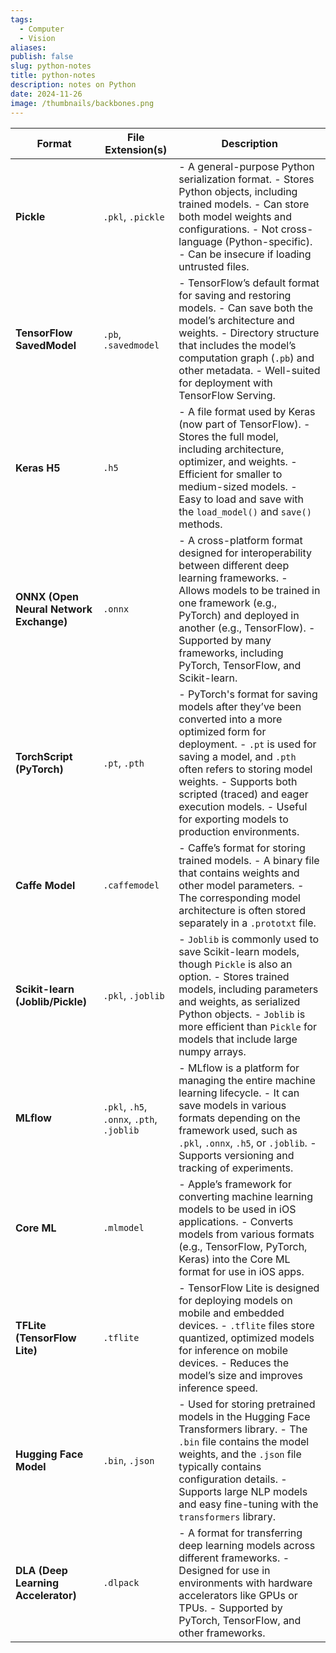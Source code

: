```yaml
---
tags:
  - Computer
  - Vision
aliases: 
publish: false
slug: python-notes
title: python-notes
description: notes on Python
date: 2024-11-26
image: /thumbnails/backbones.png
---
```

| Format                                  | File Extension(s)                         | Description                                                                                                                                                                                                                                                                                                                      |
| --------------------------------------- | ----------------------------------------- | -------------------------------------------------------------------------------------------------------------------------------------------------------------------------------------------------------------------------------------------------------------------------------------------------------------------------------- |
| **Pickle**                              | `.pkl`, `.pickle`                         | - A general-purpose Python serialization format.   - Stores Python objects, including trained models.   - Can store both model weights and configurations.   - Not cross-language (Python-specific).   - Can be insecure if loading untrusted files.                                                                             |
| **TensorFlow SavedModel**               | `.pb`, `.savedmodel`                      | - TensorFlow’s default format for saving and restoring models.   - Can save both the model’s architecture and weights.   - Directory structure that includes the model’s computation graph (`.pb`) and other metadata.   - Well-suited for deployment with TensorFlow Serving.                                                   |
| **Keras H5**                            | `.h5`                                     | - A file format used by Keras (now part of TensorFlow).   - Stores the full model, including architecture, optimizer, and weights.   - Efficient for smaller to medium-sized models.   - Easy to load and save with the `load_model()` and `save()` methods.                                                                     |
| **ONNX (Open Neural Network Exchange)** | `.onnx`                                   | - A cross-platform format designed for interoperability between different deep learning frameworks.   - Allows models to be trained in one framework (e.g., PyTorch) and deployed in another (e.g., TensorFlow).   - Supported by many frameworks, including PyTorch, TensorFlow, and Scikit-learn.                              |
| **TorchScript (PyTorch)**               | `.pt`, `.pth`                             | - PyTorch's format for saving models after they’ve been converted into a more optimized form for deployment.   - `.pt` is used for saving a model, and `.pth` often refers to storing model weights.   - Supports both scripted (traced) and eager execution models.   - Useful for exporting models to production environments. |
| **Caffe Model**                         | `.caffemodel`                             | - Caffe’s format for storing trained models.   - A binary file that contains weights and other model parameters.   - The corresponding model architecture is often stored separately in a `.prototxt` file.                                                                                                                      |
| **Scikit-learn (Joblib/Pickle)**        | `.pkl`, `.joblib`                         | - `Joblib` is commonly used to save Scikit-learn models, though `Pickle` is also an option.   - Stores trained models, including parameters and weights, as serialized Python objects.   - `Joblib` is more efficient than `Pickle` for models that include large numpy arrays.                                                  |
| **MLflow**                              | `.pkl`, `.h5`, `.onnx`, `.pth`, `.joblib` | - MLflow is a platform for managing the entire machine learning lifecycle.   - It can save models in various formats depending on the framework used, such as `.pkl`, `.onnx`, `.h5`, or `.joblib`.   - Supports versioning and tracking of experiments.                                                                         |
| **Core ML**                             | `.mlmodel`                                | - Apple’s framework for converting machine learning models to be used in iOS applications.   - Converts models from various formats (e.g., TensorFlow, PyTorch, Keras) into the Core ML format for use in iOS apps.                                                                                                              |
| **TFLite (TensorFlow Lite)**            | `.tflite`                                 | - TensorFlow Lite is designed for deploying models on mobile and embedded devices.   - `.tflite` files store quantized, optimized models for inference on mobile devices.   - Reduces the model’s size and improves inference speed.                                                                                             |
| **Hugging Face Model**                  | `.bin`, `.json`                           | - Used for storing pretrained models in the Hugging Face Transformers library.   - The `.bin` file contains the model weights, and the `.json` file typically contains configuration details.   - Supports large NLP models and easy fine-tuning with the `transformers` library.                                                |
| **DLA (Deep Learning Accelerator)**     | `.dlpack`                                 | - A format for transferring deep learning models across different frameworks.   - Designed for use in environments with hardware accelerators like GPUs or TPUs.   - Supported by PyTorch, TensorFlow, and other frameworks.                                                                                                     |
